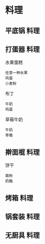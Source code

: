 # 料理

## 平底锅 料理

## 打蛋器 料理


水果蛋糕

```
任意一种水果
鸡蛋
小麦粉
```

布丁

```
牛奶
鸡蛋
```

草莓牛奶

```
牛奶
草莓
```

## 擀面棍 料理

饼干

```
面粉
奶酪
```

## 烤箱 料理
 
## 锅套装 料理
 
## 无厨具 料理

